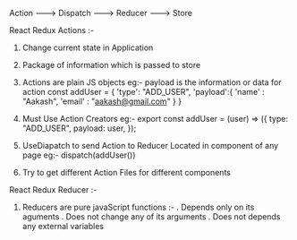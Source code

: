Action ---> Dispatch ---> Reducer ---> Store

React Redux Actions :-

1. Change current state in Application
2. Package of information which is passed to store
3. Actions are plain JS objects
   eg:-
   payload is the information or data for action
   const addUser = {
   'type': "ADD_USER",
   'payload':{
   'name' : "Aakash",
   'email' : "aakash@gmail.com"
   }
   }

4. Must Use Action Creators
   eg:-
   export const addUser = (user) => ({
   type: "ADD_USER",
   payload: user,
   });

5. UseDiapatch to send Action to Reducer
   Located in component of any page
   eg:-
   dispatch(addUser())

6. Try to get different Action Files for different components

React Redux Reducer :-

1. Reducers are pure javaScript functions :-
   . Depends only on its aguments
   . Does not change any of its arguments
   . Does not depends any external variables
